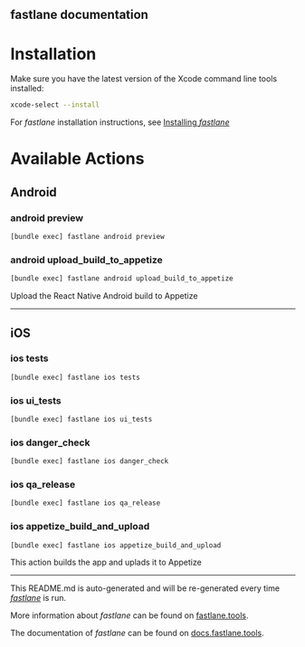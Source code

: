 fastlane documentation
----

# Installation

Make sure you have the latest version of the Xcode command line tools installed:

```sh
xcode-select --install
```

For _fastlane_ installation instructions, see [Installing _fastlane_](https://docs.fastlane.tools/#installing-fastlane)

# Available Actions

## Android

### android preview

```sh
[bundle exec] fastlane android preview
```



### android upload_build_to_appetize

```sh
[bundle exec] fastlane android upload_build_to_appetize
```

Upload the React Native Android build to Appetize

----


## iOS

### ios tests

```sh
[bundle exec] fastlane ios tests
```



### ios ui_tests

```sh
[bundle exec] fastlane ios ui_tests
```



### ios danger_check

```sh
[bundle exec] fastlane ios danger_check
```



### ios qa_release

```sh
[bundle exec] fastlane ios qa_release
```



### ios appetize_build_and_upload

```sh
[bundle exec] fastlane ios appetize_build_and_upload
```

This action builds the app and uplads it to Appetize

----

This README.md is auto-generated and will be re-generated every time [_fastlane_](https://fastlane.tools) is run.

More information about _fastlane_ can be found on [fastlane.tools](https://fastlane.tools).

The documentation of _fastlane_ can be found on [docs.fastlane.tools](https://docs.fastlane.tools).
